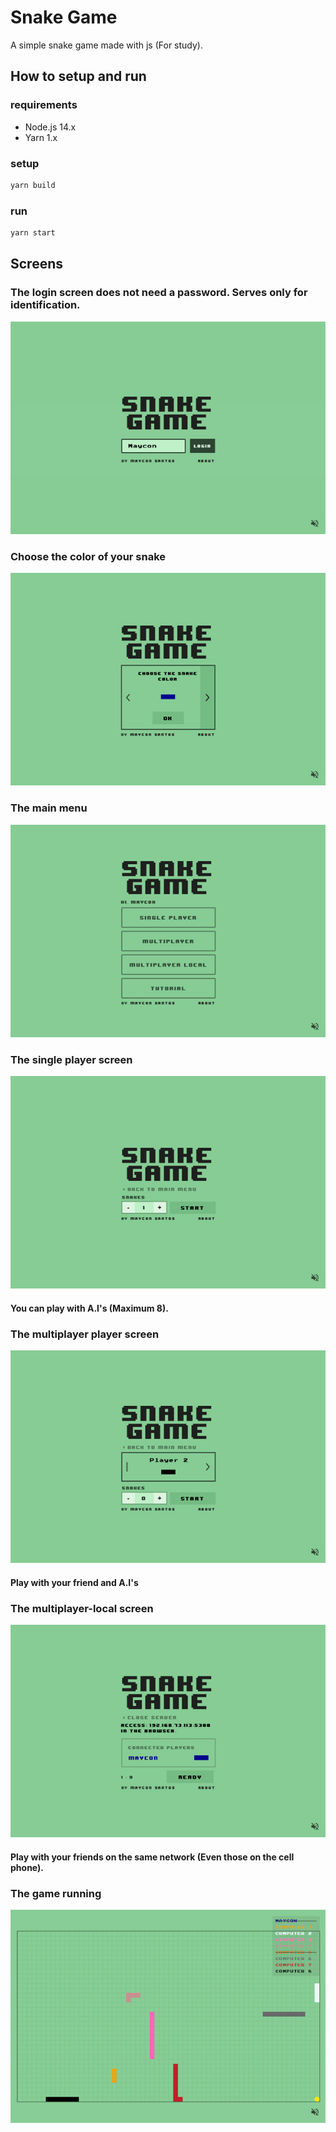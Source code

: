 # Snake Game

A simple snake game made with js (For study).

## How to setup and run

### requirements

- Node.js 14.x
- Yarn 1.x

### setup

```sh
yarn build
```


### run

```sh
yarn start
```

## Screens

### The login screen does not need a password. Serves only for identification.
![Login screen](screens/login.jpg)

### Choose the color of your snake
![Choose color](screens/choose-color.jpg)

### The main menu
![Main menu](screens/main-menu.jpg)

### The single player screen
![Single player](screens/single-player.jpg)
#### You can play with A.I's (Maximum 8).

### The multiplayer player screen
![Multiplayer](screens/multiplayer.jpg)
#### Play with your friend and A.I's

### The multiplayer-local screen
![Multiplayer-local](screens/multiplayer-local.jpg)
#### Play with your friends on the same network (Even those on the cell phone).

### The game running
![In game](screens/game-running.jpg)